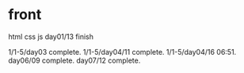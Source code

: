# front
html css js
day01/13 finish

1/1-5/day03 complete.
1/1-5/day04/11 complete.
1/1-5/day04/16 06:51.
day06/09 complete.
day07/12 complete.

